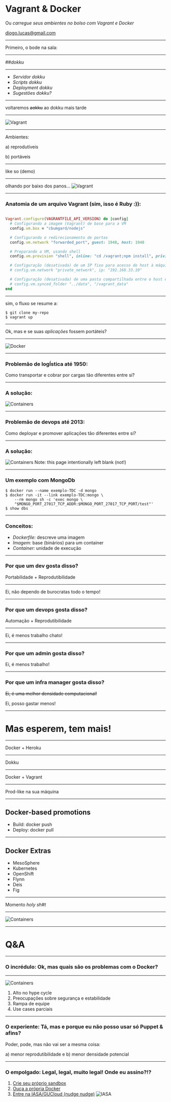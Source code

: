 Vagrant & Docker
================

Ou *carregue seus ambientes no bolso com Vagrant e Docker*

[diogo.lucas@gmail.com](mailto:diogo.lucas@gmail.com)


---


Primeiro, o bode na sala:


----


##*dokku*


----


* *Servidor dokku*
* *Scripts dokku*
* *Deployment dokku*
* *Sugestões dokku?*


----


voltaremos ~~aokku~~ ao dokku mais tarde


---


![Vagrant](images/vagrant-logo-04.png)


----

Ambientes:

a) reprodutíveis

b) portáveis


----


like so (demo)


----


olhando por baixo dos panos...
![Vagrant](images/Vagrant-Under-The-Hood.png)


----


### Anatomia de um arquivo Vagrant (sim, isso é Ruby :)):

```ruby

Vagrant.configure(VAGRANTFILE_API_VERSION) do |config|
  # Configurando a imagem (Vagrant) de base para a VM
  config.vm.box = "cbumgard/nodejs"

  # Configurando o redirecionamento de portas
  config.vm.network "forwarded_port", guest: 1948, host: 1948

  # Preparando a VM, usando shell
  config.vm.provision "shell", inline: "cd /vagrant;npm install", privileged: "false"

  # Configuração (desativada) de um IP fixo para acesso do host à máquina
  # config.vm.network "private_network", ip: "192.168.33.10"

  # Configuração (desativada) de uma pasta compartilhada entre o host e a VM
  # config.vm.synced_folder "../data", "/vagrant_data"
end

```

----


sim, o fluxo se resume a:

```shell
$ git clone my-repo
$ vagrant up
```

----


Ok, mas e se suas *aplicações* fossem portáteis?

---


![Docker](images/docker-logo-01.png)


----


### Problemão de logÍstica até 1950:
Como transportar e cobrar por cargas tão diferentes entre si?


----


### A solução:
![Containers](images/shipping-container.jpg)


----


### Problemão de devops até 2013:
Como deployar e promover aplicações tão diferentes entre si?

----


### A solução:
![Containers](images/dockerized-container.png)
Note: this page intentionally left blank (not!)


----


### Um exemplo com MongoDb

```shell
$ docker run --name exemplo-TDC -d mongo
$ docker run -it --link exemplo-TDC:mongo \
	--rm mongo sh -c 'exec mongo \
	"$MONGO_PORT_27017_TCP_ADDR:$MONGO_PORT_27017_TCP_PORT/test"'
$ show dbs
```

----


### Conceitos:
* *Dockerfile:* descreve uma imagem
* *Imagem:* base (binários) para um container
* *Container:* unidade de execução


----

### Por que um dev gosta disso?

Portabilidade + Reprodutibilidade

----------------------------

Ei, não dependo de burocratas todo o tempo!

----


### Por que um devops gosta disso?

Automação + Reprodutibilidade

-----------------------------

Ei, é menos trabalho chato!

----


### Por que um admin gosta disso?

Ei, é menos trabalho!


----


### Por que um infra manager gosta disso?

~~Ei, é uma melhor densidade computacional!~~

Ei, posso gastar menos!


---


Mas esperem, tem mais!
======================


----


Docker + Heroku 

---------------------------------------------------

Dokku

----

Docker + Vagrant

---------------------------------------------------

Prod-like na sua máquina

----


Docker-based promotions
-----------------------

* Build: docker push
* Deploy: docker pull


----


Docker Extras
-------------

* MesoSphere
* Kubernetes
* OpenShift
* Flynn
* Deis
* Fig

----

Momento *holy sh#t*


----


![Containers](images/docker-windows-linux.png)



---


Q&A
===


----


### O incrédulo: Ok, mas quais são os problemas com o Docker?

----

![Containers](images/Gartner-Hype-Cycle.png)

1. Alto no hype cycle
2. Preocupações sobre segurança e estabilidade
3. Rampa de equipe
4. Use cases parciais


----

### O experiente: Tá, mas e porque eu não posso usar só Puppet & afins?

Poder, pode, mas não vai ser a mesma coisa:

a) menor reprodutibilidade e 
b) menor densidade potencial

----

### O empolgado: Legal, legal, muito legal! Onde eu assino?!?

1. [Crie seu próprio sandbox](https://github.com/phusion/open-vagrant-boxes)
2. [Ouça a própria Docker](http://www.youtube.com/user/dockerrun)
3. [Entre na IASA/GUCloud (nudge nudge)](http://www.linkedin.com/groups/GU-Cloud-Computing-Porto-Alegre-5018296) 
![IASA](images/iasa-poa-logo.jpg)

